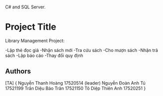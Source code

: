 # 
C# and SQL Server.

# Project Title

Library Management Project:

-Lập thẻ đọc giả
-Nhận sách mới
-Tra cứu sách
-Cho mượn sách
-Nhận trả sách
-Lập báo cáo
-Thay đổi quy định


## Authors

[TA]
{
Nguyễn Thanh Hoàng	17520514 (leader)
Nguyễn Đoàn Anh Tú	17521199 
Trần Diệu Bảo Trân	17521150
Tô Diệp Thiên Anh 	17520251
}
